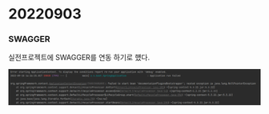 # 20220903

### SWAGGER

실전프로젝트에 SWAGGER를 연동 하기로 헀다.

<img src="https://github.com/projectmiluju/TIL/blob/main/202209/20220909/%EC%8A%A4%EC%9B%A8%EA%B1%B0%EC%98%A4%EB%A5%98.PNG" alt="SwaggerError" width="1000"></img><br/>